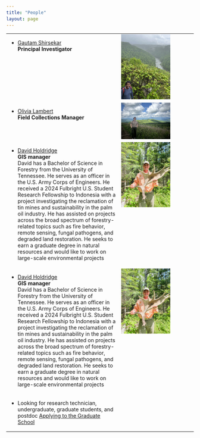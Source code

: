 ```yaml
---
title: "People"
layout: page
---
```



<table height="70%">
  
  <tr><td width="10%" height="60%" valign="top" align="left">
  <ul>
  <li>
       <a href="/files/CV_GS_UTK.pdf" target="_blank">Gautam Shirsekar</a> <br/>
    <b>Principal Investigator</b>
  </li>
</ul>
   
</td>
    <td width="60%" height="60%" valign="top" style="border: none;">
      <img style="float: center;" src="/assets/images/Gautam_BigSouthFork1.jpeg" height="70%" width="70%"/>
    </td>
    </tr>

<tr><td width="10%" height="60%" valign="top" align="left">
  <ul>
  <li>
       <a href="" target="_blank">Olivia Lambert</a><br />
    <b>Field Collections Manager</b>
  </li>
    
</ul>
   
</td>
    <td width="60%" height="60%" valign="top" style="border: none;">
      <img style="float: center;" src="/assets/images/Olivia.jpeg" height="70%" width="70%"/>
    </td>
    </tr>
    
  <tr><td width="10%" height="60%" valign="top" align="left">
  <ul>
  <li>
       <a href="" target="_blank">David Holdridge</a><br />
    <b>GIS manager</b> <br />
    David has a Bachelor of Science in Forestry from the University of Tennessee. He serves as an officer in the U.S. Army Corps of Engineers. He received a 2024 Fulbright U.S. Student Research Fellowship to Indonesia with a project investigating the reclamation of tin mines and sustainability in the palm oil industry. He has assisted on projects across the broad spectrum of forestry-related topics such as fire behavior, remote sensing, fungal pathogens, and degraded land restoration. He seeks to earn a graduate degree in natural resources and would like to work on large-scale environmental projects
  </li>
    
</ul>
   
</td>
    <td width="60%" height="60%" valign="top" style="border: none;">
      <img style="float: center;" src="/assets/images/david_holdridge.jpg" height="70%" width="70%"/>
    </td>
    </tr>

 <tr><td width="10%" height="60%" valign="top" align="left">
  <ul>
  <li>
       <a href="" target="_blank">David Holdridge</a><br />
    <b>GIS manager</b> <br />
    David has a Bachelor of Science in Forestry from the University of Tennessee. He serves as an officer in the U.S. Army Corps of Engineers. He received a 2024 Fulbright U.S. Student Research Fellowship to Indonesia with a project investigating the reclamation of tin mines and sustainability in the palm oil industry. He has assisted on projects across the broad spectrum of forestry-related topics such as fire behavior, remote sensing, fungal pathogens, and degraded land restoration. He seeks to earn a graduate degree in natural resources and would like to work on large-scale environmental projects
  </li>
    
</ul>
   
</td>
    <td width="60%" height="60%" valign="top" style="border: none;">
      <img style="float: center;" src="/assets/images/david_holdridge.jpg" height="70%" width="70%"/>
    </td>
    </tr>
    
<tr><td width="60%" height="60%" valign="top" align="left">
  <ul>
  <li>
       Looking for research technician, undergraduate, graduate students, and postdoc 
        <a href="https://gradschool.utk.edu/future-students/office-of-graduate-admissions/applying-to-graduate-school/" target="_blank"> Applying to the Graduate School</a> 

  </li>
</ul>
   
</td>
    <td  valign="top" style="border: none;">  
    </td>
  </tr>
</table>
